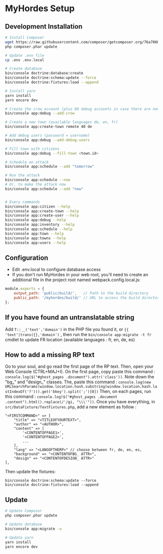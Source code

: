 # MyHordes Setup

## Development Installation

```bash
# Install Composer
wget https://raw.githubusercontent.com/composer/getcomposer.org/76a7060ccb93902cd7576b67264ad91c8a2700e2/web/installer -O - -q | php -- --quiet
php composer.phar update

# Update .env file
cp .env .env.local

# Create database
bin/console doctrine:database:create
bin/console doctrine:schema:update --force
bin/console doctrine:fixtures:load --append

# Install yarn
yarn install
yarn encore dev

# Create the crow account (plus 80 debug accounts in case there are none)
bin/console app:debug --add-crow

# Create a new town (available languages de, en, fr)
bin/console app:create-town remote 40 de

# Add debug users (password = username)
bin/console app:debug --add-debug-users

# Fill town with citizens
bin/console app:debug --fill-town <town.id>

# Schedule an attack
bin/console app:schedule --add "tomorrow"

# Run the attack
bin/console app:schedule --now
# Or, to make the attack now
bin/console app:schedule --add "now"


# Every commands
bin/console app:citizen --help
bin/console app:create-town --help
bin/console app:create-user --help
bin/console app:debug --help
bin/console app:inventory --help
bin/console app:schedule --help
bin/console app:town --help
bin/console app:towns --help
bin/console app:users --help

```

## Configuration

* Edit .env.local to configure database access
* If you don't run MyHordes in your web root, you'll need to create an additional file in the project root named webpack.config.local.js:

```javascript
module.exports = {
    output_path: 'public/build/',   // Path to the build directory
    public_path: '/myhordes/build/' // URL to access the build directory via the webserver
};
```

## If you have found an untranslatable string
Add `T::__('text','domain')` in the PHP file you found it, or `{{ 'text'|trans({},'domain')` , then run the `bin/console app:migrate -t fr` cmdlet to update FR location (available languages : fr, en, de, es)

## How to add a missing RP text
Go to your soul, and go read the first page of the RP text. Then, open your Web Console (CTRL+MAJ+I).
On the first page, copy paste this command : `console.log($("#ghost_pages .document").attr('class'))`. Note down the "bg_" and "design_" classes.
The, paste this command : `console.log(new URLSearchParams(window.location.hash.substring(window.location.hash.lastIndexOf('?'))).get('bkey').split(';')[0])`
Then, on each pages, run this command : `console.log($("#ghost_pages .document .content").html().replace(/'/gi, "\\\'"))`.
Once you have everything, in `src/DataFixture/TextFixtures.php`, add a new element as follow :
```
"<FIRSTCOMMAND>" => [
    "title" => "<TITLEOFYOURTEXT>",
    "author" => "<AUTHOR>",
    "content" => [
        '<CONTENTOFPAGE1>',
        '<CONTENTOFPAGE2>',
        ...
    ],
    "lang" => "<LANGOFTHERP>" // choose between fr, de, en, es,
    "background" => "<CONTENTOFBG_ ATTR>",
    "design" => "<CONTENTOFDESIGN_ ATTR>"
],
```
Then update the fixtures:
```
bin/console doctrine:schema:update --force
bin/console doctrine:fixtures:load --append
```

## Update

```bash
# Update Composer
php composer.phar update

# Update database
bin/console app:migrate -u

# Update yarn
yarn install
yarn encore dev
```
